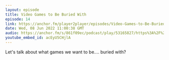 ```yaml
---
layout: episode
title: Video Games to Be Buried With
episode: 14
link: https://anchor.fm/player2player/episodes/Video-Games-to-Be-Buried-With--Player-2-Player-Ep-14-e1jl0a3
date: Wed, 08 Jun 2022 11:00:38 GMT
audio: https://anchor.fm/s/861f09ec/podcast/play/53165827/https%3A%2F%2Fd3ctxlq1ktw2nl.cloudfront.net%2Fstaging%2F2022-5-7%2F270376564-44100-2-292a3d919b58c.mp3
youtube_embed_id: acEyU5CHjlA
---
```


Let's talk about what games we want to be.... buried with?
